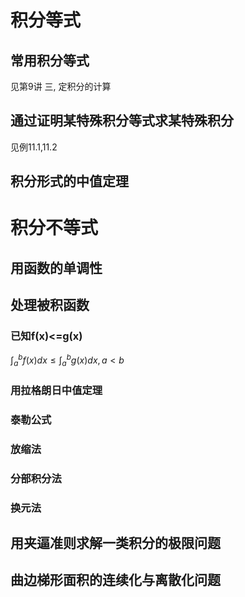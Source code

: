 # 积分等式

## 常用积分等式
见第9讲 三, 定积分的计算
## 通过证明某特殊积分等式求某特殊积分
见例11.1,11.2
## 积分形式的中值定理

# 积分不等式
## 用函数的单调性

## 处理被积函数

### 已知f(x)<=g(x)
$\int_{a}^{b}f(x)dx \leq \int_{a}^{b}g(x)dx,a < b$

### 用拉格朗日中值定理

### 泰勒公式

### 放缩法

### 分部积分法

###  换元法




## 用夹逼准则求解一类积分的极限问题

## 曲边梯形面积的连续化与离散化问题